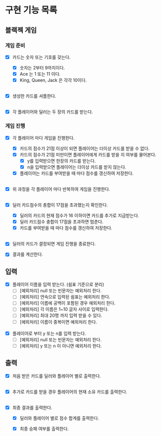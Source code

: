 # 구현 기능 목록

## 블랙젝 게임

### 게임 준비 

- [x] 카드는 숫자 또는 기호를 갖는다.
  - [x] 숫자는 2부터 9까지이다.
  - [x] Ace 는 1 또는 11 이다.
  - [x] King, Queen, Jack 은 각각 10이다.<br><br>

- [x] 생성한 카드를 셔플한다.<br><br>

- [x] 각 플레이어와 딜러는 두 장의 카드를 받는다.

### 게임 진행

- [x] 각 플레이어 마다 게임을 진행한다.
  - [x] 카드의 점수가 21점 이상이 되면 플레이어는 더이상 카드를 받을 수 없다.
  - [x] 카드의 점수가 21점 미만이면 플레이어에게 카드를 받을 지 여부를 물어본다.
    - [x] y를 입력받으면 한장의 카드를 받는다.
    - [x] n을 입력받으면 플레이어는 더이상 카드를 받지 않는다.
  - [x] 플레이어는 카드를 부여받을 때 마다 점수를 갱신하여 저장한다.<br><br>

- [x] 위 과정을 각 플레이어 마다 반복하여 게임을 진행한다.<br><br>
- [x] 딜러 카드점수의 총합이 17점을 초과했는지 확인한다.
  - [x] 딜러의 카드의 현재 점수가 16 이하이면 카드를 추가로 지급받는다.
  - [x] 딜러 카드점수 충합이 17점을 초과하면 멈춘다.
  - [x] 카드를 부여받을 때 마다 점수를 갱신하여 저장한다.<br><br>
  
- [x] 딜러의 카드가 결정되면 게임 진행을 종료한다.

- [x] 결과를 계산한다.

## 입력

- [x] 플레이어 이름을 입력 받는다. (쉼표 기준으로 분리)
  - [ ] [예외처리] null 또는 빈문자는 예외처리 한다.
  - [ ] [예외처리] 연속으로 입력된 쉼표는 예외처리 한다.
  - [ ] [예외처리] 이름에 공백이 포함된 경우 예외처리 한다.
  - [ ] [예외처리] 각 이름은 1~10 글자 사이로 입력한다.
  - [ ] [예외처리] 최대 20명 까지 입력 받을 수 있다.
  - [ ] [예외처리] 이름이 중복이면 예외처리 한다.<br><br>
  
- [x] 플레이어로 부터 y 또는 n를 입력 받는다.
  - [ ] [예외처리] null 또는 빈문자는 예외처리 한다.
  - [ ] [예외처리] y 또는 n 이 아니면 예외처리 한다.

## 출력

- [x] 처음 받은 카드를 딜러와 플레이어 별로 출력한다.<br><br>

- [x] 추가로 카드를 받을 경우 플레이어의 현재 소유 카드를 출력한다.<br><br>

- [x] 최종 결과를 출력한다.
  - [x] 딜러와 플레이어 별로 점수 합계를 출력한다.
  - [x] 최종 승패 여부를 출력한다.
  
  

